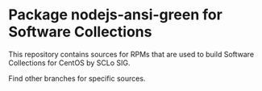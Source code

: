 # Package nodejs-ansi-green for Software Collections

This repository contains sources for RPMs that are used
to build Software Collections for CentOS by SCLo SIG.

Find other branches for specific sources.
